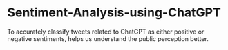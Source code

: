 # Sentiment-Analysis-using-ChatGPT
To accurately classify tweets related to ChatGPT as either positive or negative sentiments, helps us understand the public perception better.
